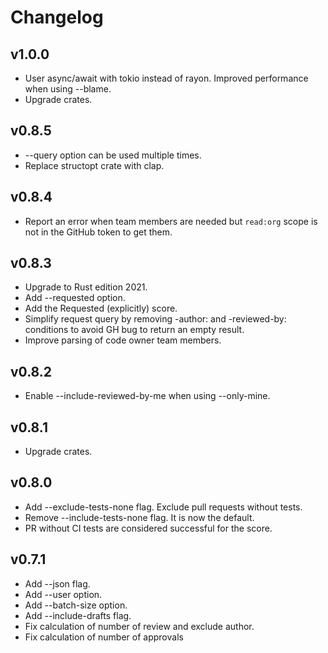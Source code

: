 # Changelog

## v1.0.0

- User async/await with tokio instead of rayon. Improved performance when using --blame.
- Upgrade crates.

## v0.8.5

- --query option can be used multiple times.
- Replace structopt crate with clap.

## v0.8.4

- Report an error when team members are needed but `read:org` scope is not in the GitHub token to get them.

## v0.8.3

- Upgrade to Rust edition 2021.
- Add --requested option.
- Add the Requested (explicitly) score.
- Simplify request query by removing -author: and -reviewed-by: conditions to avoid GH bug to return an empty result.
- Improve parsing of code owner team members.

## v0.8.2

- Enable --include-reviewed-by-me when using --only-mine.

## v0.8.1

- Upgrade crates.

## v0.8.0

- Add --exclude-tests-none flag. Exclude pull requests without tests.
- Remove --include-tests-none flag. It is now the default.
- PR without CI tests are considered successful for the score.

## v0.7.1

- Add --json flag.
- Add --user option.
- Add --batch-size option.
- Add --include-drafts flag.
- Fix calculation of number of review and exclude author.
- Fix calculation of number of approvals
